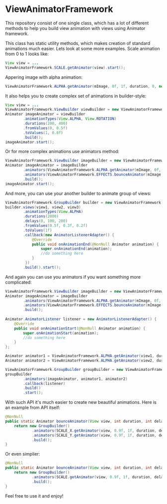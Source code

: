 # ViewAnimatorFramework
This repository consist of one single class, which has a lot of different methods to help you build view animation with views using Animator framework.

This class has static utility methods, which makes creation of standard animations much easier. 
Lets look at some more examples.
Scale animation from 0 to 1 looks like:
```java
View view = ...
ViewAnimatorFramework.SCALE.getAnimator(view).start();
```
Appering image with alpha animation:
```java
ViewAnimatorFramework.ALPHA.getAnimator(mImage, 0f, 1f, duration, 0, new AccelerateInterpolator(), null).start();
```

It also helps you to create complex set of animations in builder-style:
```java
View view = ...
ViewAnimatorFramework.ViewBuilder viewBuilder = new ViewAnimatorFramework.ViewBuilder(view);
Animator imageAnimator = viewBuilder
        .animationTypes(View.ALPHA, View.ROTATION)
        .durations(200, 400)
        .fromValues(0, 0.5f)
        .toValues(1, 0.8f)
        .build();
imageAnimator.start();
```
Or for more complex animations use animators method:
```java
ViewAnimatorFramework.ViewBuilder imageBuilder = new ViewAnimatorFramework.ViewBuilder(mImage);
Animator imageAnimator = imageBuilder
        .animators(ViewAnimatorFramework.ALPHA.getAnimator(mImage, 0f, 1f, duration, 0, new AccelerateInterpolator(), null))
        .animators(ViewAnimatorFramework.EFFECTS.bounceAnimator(mImage, duration, duration))
        .build();
imageAnimator.start();
```

And more, you can use your another builder to animate group of views:
```java
ViewAnimatorFramework.GroupBuilder builder = new ViewAnimatorFramework.GroupBuilder();
builder.views(view1, view2, view3)
        .animationTypes(View.ALPHA)
        .durations(2000)
        .delays(0, 100, 200)
        .fromValues(0.5f, 0.3f, 0.2f)
        .toValues(1f)
        .callback(new AnimatorListenerAdapter() {
            @Override
            public void onAnimationEnd(@NonNull Animator animation) {
                super.onAnimationEnd(animation);
                //do something here
            }
         })
        .build().start();
```
And again you can use you animators if you want something more complicated:
```java
ViewAnimatorFramework.ViewBuilder imageBuilder = new ViewAnimatorFramework.ViewBuilder(mImage);
Animator imageAnimator = imageBuilder
        .animators(ViewAnimatorFramework.ALPHA.getAnimator(mImage, 0f, 1f, duration, 0, new AccelerateInterpolator(), null))
        .animators(ViewAnimatorFramework.EFFECTS.bounceAnimator(mImage, duration, duration))
        .build();
        
Animator.AnimatorListener listener = new AnimatorListenerAdapter() {
    @Override
    public void onAnimationStart(@NonNull Animator animation) {
        super.onAnimationStart(animation);
        //do something here
    }
};

Animator animator1 = ViewAnimatorFramework.ALPHA.getAnimator(view1, duration, delay * 2);
Animator animator2 = ViewAnimatorFramework.ALPHA.getAnimator(view2, duration, delay * 3);

ViewAnimatorFramework.GroupBuilder groupBuilder = new ViewAnimatorFramework.GroupBuilder();
groupBuilder
        .animators(imageAnimator, animator1, animator2)
        .callback(listener)
        .build()
        .start();
```

With such API it's much easier to create new beautiful animations. Here is an example from API itself:
```java
@NonNull
public static Animator bounceAnimator(View view, int duration, int delay) {
    return new GroupBuilder()
            .animators(SCALE_X.getAnimator(view, 0.9f, 1f, duration, delay, new BounceInterpolator(), null))
            .animators(SCALE_Y.getAnimator(view, 0.9f, 1f, duration, delay, new BounceInterpolator(), null))
            .build();
}
```
Or even simplier:
```java
@NonNull
public static Animator bounceAnimator(View view, int duration, int delay) {
    return new GroupBuilder()
            .animators(SCALE.getAnimator(view, 0.9f, 1f, duration, delay, new BounceInterpolator(), null))
            .build();
}
```

Feel free to use it and enjoy!
